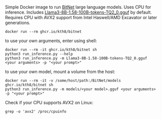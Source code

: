 Simple Docker image to run [BitNet](https://github.com/microsoft/BitNet) large language models. Uses CPU for inference. Includes [Llama3-8B-1.58-100B-tokens-TQ2_0.gguf](https://huggingface.co/brunopio/Llama3-8B-1.58-100B-tokens-GGUF) by default. Requires CPU with AVX2 support from Intel Haswell/AMD Excavator or later generations.
```
docker run --rm ghcr.io/kth8/bitnet
```
to use your own arguments, enter using shell:
```
docker run --rm -it ghcr.io/kth8/bitnet sh
python3 run_inference.py --help
python3 run_inference.py -m Llama3-8B-1.58-100B-tokens-TQ2_0.gguf <your arguments> -p "<your prompt>"
```
to use your own model, mount a volume from the host:
```
docker run --rm -it -v /some/host/path:/BitNet/models ghcr.io/kth8/bitnet sh
python3 run_inference.py -m models/<your model>.gguf <your arguments> -p "<your prompt>"
```
Check if your CPU supports AVX2 on Linux:
```
grep -o 'avx2' /proc/cpuinfo
```
